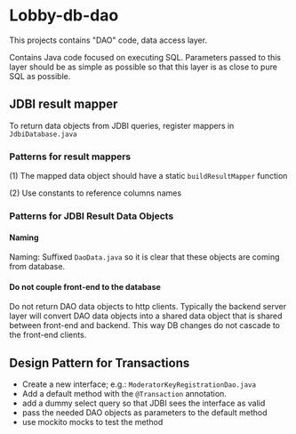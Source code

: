 # Lobby-db-dao

This projects contains "DAO" code, data access layer.

Contains Java code focused on executing SQL. Parameters passed to this
layer should be as simple as possible so that this layer is as close
to pure SQL as possible.


## JDBI result mapper

To return data objects from JDBI queries, register mappers in `JdbiDatabase.java`

### Patterns for result mappers

(1)  The mapped data object should have a static `buildResultMapper` function

(2) Use constants to reference columns names


### Patterns for JDBI Result Data Objects

#### Naming
Naming:  Suffixed `DaoData.java` so it is clear that these objects 
are coming from database.

#### Do not couple front-end to the database

Do not return DAO data objects to http clients. Typically the backend
server layer will convert DAO data objects into a shared data object
that is shared between front-end and backend. This way DB changes do 
not cascade to the front-end clients.


## Design Pattern for Transactions

- Create a new interface; e.g.: `ModeratorKeyRegistrationDao.java`
- Add a default method with the `@Transaction` annotation.
- add a dummy select query so that JDBI sees the interface as valid
- pass the needed DAO objects as parameters to the default method
- use mockito mocks to test the method